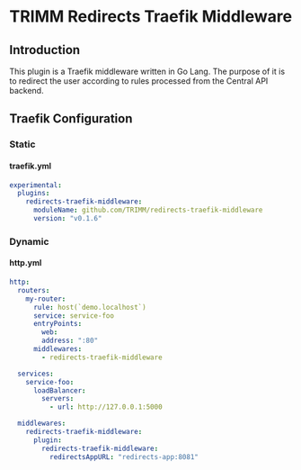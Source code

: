 # TRIMM Redirects Traefik Middleware

## Introduction
This plugin is a Traefik middleware written in Go Lang.
The purpose of it is to redirect the user according to rules processed from the Central API backend.

## Traefik Configuration

### Static
#### traefik.yml

```yaml
experimental:
  plugins:
    redirects-traefik-middleware:
      moduleName: github.com/TRIMM/redirects-traefik-middleware
      version: "v0.1.6"
```

### Dynamic
#### http.yml

```yaml
http:
  routers:
    my-router:
      rule: host(`demo.localhost`)
      service: service-foo
      entryPoints:
        web:
        address: ":80"
      middlewares:
        - redirects-traefik-middleware

  services:
    service-foo:
      loadBalancer:
        servers:
          - url: http://127.0.0.1:5000

  middlewares:
    redirects-traefik-middleware:
      plugin:
        redirects-traefik-middleware:
          redirectsAppURL: "redirects-app:8081"
```